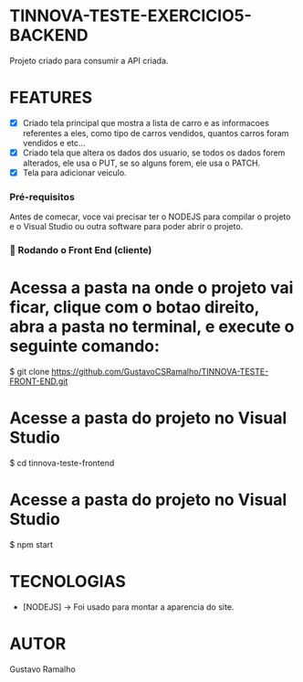 # TINNOVA-TESTE-EXERCICIO5-BACKEND

<p>Projeto criado para consumir a API criada.</p>

# FEATURES

- [x] Criado tela principal que mostra a lista de carro e as informacoes referentes a eles, como tipo de carros vendidos, quantos carros foram vendidos e etc...
- [x] Criado tela que altera os dados dos usuario, se todos os dados forem alterados, ele usa o PUT, se so alguns forem, ele usa o PATCH.
- [x] Tela para adicionar veiculo.

### Pré-requisitos

<p>Antes de comecar, voce vai precisar ter o NODEJS para compilar o projeto e o Visual Studio ou outra software para
poder abrir o projeto.</p>

### 🎲 Rodando o Front End (cliente)

# Acessa a pasta na onde o projeto vai ficar, clique com o botao direito, abra a pasta no terminal, e execute o seguinte comando:

$ git clone https://github.com/GustavoCSRamalho/TINNOVA-TESTE-FRONT-END.git

# Acesse a pasta do projeto no Visual Studio
$ cd tinnova-teste-frontend

# Acesse a pasta do projeto no Visual Studio
$ npm start

# TECNOLOGIAS

- [NODEJS] -> Foi usado para montar a aparencia do site.

# AUTOR

<p>Gustavo Ramalho</p>
